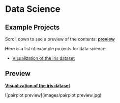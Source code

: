 # Data Science
## Example Projects

Scroll down to see a preview of the contents: **[preview](#preview)**

Here is a list of example projects for data science:

* [Visualization of the iris dataset](/01_Visualization_Iris/Visualizition%20with%20pandas%20matplotlib%20seaborn.ipynb
"Visualizition with pandas matplotlib seaborn.ipynb")

## Preview

**[Visualization of the iris dataset](/01_Visualization_Iris/Visualizition%20with%20pandas%20matplotlib%20seaborn.ipynb
"Visualizition with pandas matplotlib seaborn.ipynb")**

![pairplot preview](images/pairplot preview.jpg)
